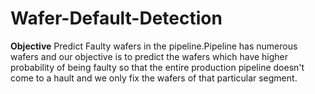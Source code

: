# Wafer-Default-Detection
**Objective**
Predict Faulty wafers in the pipeline.Pipeline has numerous wafers and our objective is to predict the wafers which have higher probability of being faulty so that the entire production pipeline doesn't come to a hault and we only fix the wafers of that particular segment.







